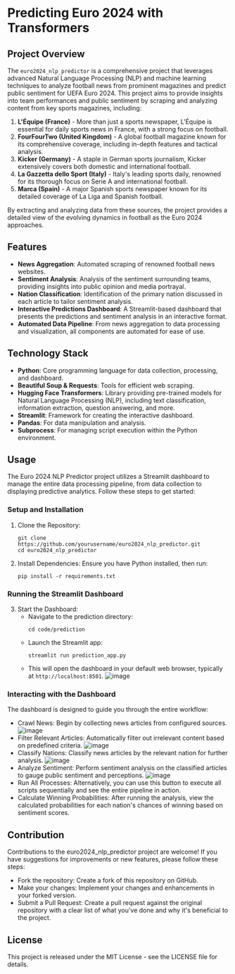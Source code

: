 # Predicting Euro 2024 with Transformers

## Project Overview
The `euro2024_nlp_predictor` is a comprehensive project that leverages advanced Natural Language Processing (NLP) and machine learning techniques to analyze football news from prominent magazines and predict public sentiment for UEFA Euro 2024. This project aims to provide insights into team performances and public sentiment by scraping and analyzing content from key sports magazines, including:

1. **L'Équipe (France)** - More than just a sports newspaper, L'Équipe is essential for daily sports news in France, with a strong focus on football.
2. **FourFourTwo (United Kingdom)** - A global football magazine known for its comprehensive coverage, including in-depth features and tactical analysis.
3. **Kicker (Germany)** - A staple in German sports journalism, Kicker extensively covers both domestic and international football.
4. **La Gazzetta dello Sport (Italy)** - Italy's leading sports daily, renowned for its thorough focus on Serie A and international football.
5. **Marca (Spain)** - A major Spanish sports newspaper known for its detailed coverage of La Liga and Spanish football.

By extracting and analyzing data from these sources, the project provides a detailed view of the evolving dynamics in football as the Euro 2024 approaches.


## Features
- **News Aggregation**: Automated scraping of renowned football news websites.
- **Sentiment Analysis**: Analysis of the sentiment surrounding teams, providing insights into public opinion and media portrayal.
- **Nation Classification**: Identification of the primary nation discussed in each article to tailor sentiment analysis.
- **Interactive Predictions Dashboard**: A Streamlit-based dashboard that presents the predictions and sentiment analysis in an interactive format.
- **Automated Data Pipeline**: From news aggregation to data processing and visualization, all components are automated for ease of use.

## Technology Stack
- **Python**: Core programming language for data collection, processing, and dashboard.
- **Beautiful Soup & Requests**: Tools for efficient web scraping.
- **Hugging Face Transformers**: Library providing pre-trained models for Natural Language Processing (NLP), including text classification, information extraction, question answering, and more.
- **Streamlit**: Framework for creating the interactive dashboard.
- **Pandas**: For data manipulation and analysis.
- **Subprocess**: For managing script execution within the Python environment.


## Usage
The Euro 2024 NLP Predictor project utilizes a Streamlit dashboard to manage the entire data processing pipeline, from data collection to displaying predictive analytics. Follow these steps to get started:

### Setup and Installation
1. Clone the Repository:
   ```
   git clone https://github.com/yourusername/euro2024_nlp_predictor.git
   cd euro2024_nlp_predictor
   ```

2. Install Dependencies:
   Ensure you have Python installed, then run:
   ```
   pip install -r requirements.txt
   ```

### Running the Streamlit Dashboard
3. Start the Dashboard:
   - Navigate to the prediction directory:
     ```
     cd code/prediction
     ```
   - Launch the Streamlit app:
     ```
     streamlit run prediction_app.py
     ```
   - This will open the dashboard in your default web browser, typically at `http://localhost:8501`.
     ![image](https://github.com/vdrvar/euro2024_nlp_predictor/assets/48907543/4c5c7cc4-4ccb-491a-9dce-977a861ff7cd)


### Interacting with the Dashboard
The dashboard is designed to guide you through the entire workflow:
- Crawl News: Begin by collecting news articles from configured sources.
  ![image](https://github.com/vdrvar/euro2024_nlp_predictor/assets/48907543/18e6bc57-42f4-469e-9fd9-953e76d4a807)
- Filter Relevant Articles: Automatically filter out irrelevant content based on predefined criteria.
   ![image](https://github.com/vdrvar/euro2024_nlp_predictor/assets/48907543/3cd2a3d6-3437-44f1-91db-ab969b33a858)
- Classify Nations: Classify news articles by the relevant nation for further analysis.
 ![image](https://github.com/vdrvar/euro2024_nlp_predictor/assets/48907543/6ed5ed91-8641-4810-a945-aec20042bf1e)
- Analyze Sentiment: Perform sentiment analysis on the classified articles to gauge public sentiment and perceptions.
  ![image](https://github.com/vdrvar/euro2024_nlp_predictor/assets/48907543/a626dcd0-0d71-4cd7-b6c2-29b34114f161)
- Run All Processes: Alternatively, you can use this button to execute all scripts sequentially and see the entire pipeline in action.
- Calculate Winning Probabilities: After running the analysis, view the calculated probabilities for each nation's chances of winning based on sentiment scores.

## Contribution
Contributions to the euro2024_nlp_predictor project are welcome! If you have suggestions for improvements or new features, please follow these steps:
- Fork the repository: Create a fork of this repository on GitHub.
- Make your changes: Implement your changes and enhancements in your forked version.
- Submit a Pull Request: Create a pull request against the original repository with a clear list of what you've done and why it's beneficial to the project.

## License
This project is released under the MIT License - see the LICENSE file for details.
